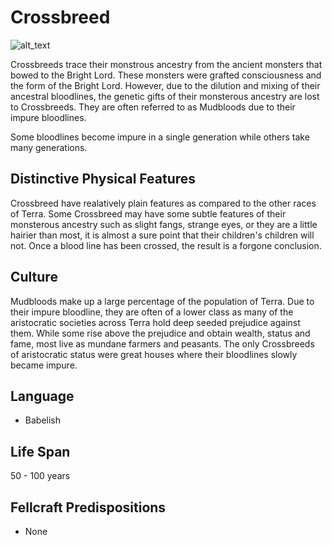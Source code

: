 # Crossbreed

![alt_text](Crossbreed.png)

Crossbreeds trace their monstrous ancestry from the ancient monsters that bowed to the Bright Lord. These monsters were grafted consciousness and the form of the Bright Lord. However, due to the dilution and mixing of their ancestral bloodlines, the genetic gifts of their monsterous ancestry are lost to Crossbreeds. They are often referred to as Mudbloods due to their impure bloodlines.

Some bloodlines become impure in a single generation while others take many generations.

## Distinctive Physical Features

Crossbreed have realatively plain features as compared to the other races of Terra. Some Crossbreed may have some subtle features of their monsterous ancestry such as slight fangs, strange eyes, or they are a little hairier than most, it is almost a sure point that their children's children will not. Once a blood line has been crossed, the result is a forgone conclusion.

## Culture

Mudbloods make up a large percentage of the population of Terra. Due to their impure bloodline, they are often of a lower class as many of the aristocratic societies across Terra hold deep seeded prejudice against them. While some rise above the prejudice and obtain wealth, status and fame, most live as mundane farmers and peasants. The only Crossbreeds of aristocratic status were great houses where their bloodlines slowly became impure.

## Language

- Babelish

## Life Span

50 - 100 years

## Fellcraft Predispositions

- None
